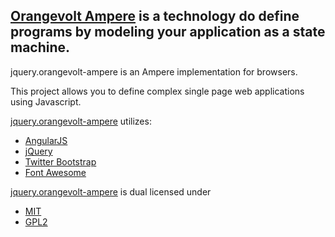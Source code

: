 ## [Orangevolt Ampere](http://lgersman.github.com/jquery.orangevolt-ampere/) is a technology do define programs by modeling your application as a state machine.

jquery.orangevolt-ampere is an Ampere implementation for browsers.
 
This project allows you to define complex single page web applications using Javascript.

[jquery.orangevolt-ampere](http://lgersman.github.com/jquery.orangevolt-ampere/) utilizes:

* [AngularJS](http://angularjs.org/)
* [jQuery](http://jquery.com)
* [Twitter Bootstrap](http://twitter.github.com/bootstrap/)
* [Font Awesome](http://fortawesome.github.com/Font-Awesome/)


[jquery.orangevolt-ampere](http://lgersman.github.com/jquery.orangevolt-ampere/) is dual licensed under

* [MIT](http://www.opensource.org/licenses/MIT)
* [GPL2](http://www.opensource.org/licenses/GPL-2.0)
